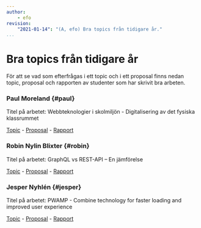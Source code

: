 ```yaml
---
author:
    - efo
revision:
    "2021-01-14": "(A, efo) Bra topics från tidigare år."
...
```

Bra topics från tidigare år
==================================

För att se vad som efterfrågas i ett topic och i ett proposal finns nedan topic, proposal och rapporten av studenter som har skrivit bra arbeten.

### Paul Moreland {#paul}

Titel på arbetet: Webbteknologier i skolmiljön - Digitalisering av det fysiska klassrummet

[Topic](article/exjobb/pamo18_topic.pdf) - [Proposal](article/exjobb/pamo18_proposal.pdf) - [Rapport](http://urn.kb.se/resolve?urn=urn:nbn:se:bth-19868)



### Robin Nylin Blixter {#robin}

Titel på arbetet: GraphQL vs REST-API – En jämförelse

[Topic](article/exjobb/rony18_topic.pdf) - [Proposal](article/exjobb/rony18_proposal.pdf) - [Rapport](http://urn.kb.se/resolve?urn=urn:nbn:se:bth-19935)



### Jesper Nyhlén {#jesper}

Titel på arbetet: PWAMP - Combine technology for faster loading and improved user experience

[Topic](article/exjobb/jeny18_topic.pdf) - [Proposal](article/exjobb/jeny18_proposal.pdf) - [Rapport](http://urn.kb.se/resolve?urn=urn:nbn:se:bth-19624)
